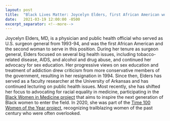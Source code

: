 ```yaml
---
layout: post
title:  "Black Lives Matter: Joycelyn Elders, first African American woman surgeon general"
date:   2021-03-19 12:00:00 -0500
excerpt_separator: <!--more-->
---
```

Joycelyn Elders, MD, is a physician and public health official who served as U.S. surgeon general from 1993-94, and was the first African American and the second woman to serve in this position. During <!--more--> her tenure as surgeon general, Elders focused on several big health issues, including tobacco-related disease, AIDS, and alcohol and drug abuse, and continued her advocacy for sex education. Her progressive views on sex education and treatment of addiction drew criticism from more conservative members of the government, resulting in her resignation in 1994. Since then, Elders has served as a faculty researcher at the University of Arkansas and has continued lecturing on public health issues. Most recently, she has shifted her focus to advocating for racial equality in medicine, participating in the [Black Women in Medicine project][medicine-project] that aims to inspire the next generation of Black women to enter the field. In 2020, she was part of the [Time 100 Women of the Year project][time-100], recognizing trailblazing women of the past century who were often overlooked.

[medicine-project]: http://r20.rs6.net/tn.jsp?f=001zcicSC7anNDCUU5ZuiepLFwerwGzWApPgvz1tYK9VqFD_JMpPICpTLwDZI2ydattUx2-wPnSZ1H1RiKUiESLkxpLmOoPVsz3v7nJcGkkwxgbRONLoQbUsahFke6fpp6ws-Ve57_pUpx2AaW7Dux1ErYiv7ZaUhQWFL19RsXQLVo3EvMG8TjE4yNrf8Tses53&c=dthQthzkzSiwtzgppkOd-x907Lp8AwUFK7PyQ85XpknuW5ZnjyQogg==&ch=nUfZHCyurCURzzW0TDcGBoKz7BiHylTsXYVTm_339OjeXKbxqCdPbA==
[time-100]: http://r20.rs6.net/tn.jsp?f=001zcicSC7anNDCUU5ZuiepLFwerwGzWApPgvz1tYK9VqFD_JMpPICpTLwDZI2ydattU1tNyihlK_oX45G4T_1n9Hkc3QKUhZIREdWvkU_U4nok6EbkkkuYmY_9fuwJZf-uE4BryE9dp6EHGxrGcdpysRtqPZ6OffI4oWvoyyzNreo=&c=dthQthzkzSiwtzgppkOd-x907Lp8AwUFK7PyQ85XpknuW5ZnjyQogg==&ch=nUfZHCyurCURzzW0TDcGBoKz7BiHylTsXYVTm_339OjeXKbxqCdPbA==

